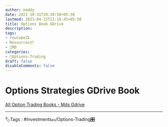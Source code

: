```yaml
---
author: maddy
date: 2022-10-31T20:30:50+05:30
lastmod: 2023-04-15T11:19:45+05:30
title: Options Book GDrive
description: 
tags:
- Youtube📺
- Resources📦 
- 🧔MD 
categories: 
- 🤹Options-Trading
draft: false
disableComments: false
---
```

# Options Strategies GDrive Book 
[All Option Trading Books - Mds Gdrive](https://drive.google.com/open?id=13HyuB4TqUQIl1AI87Z2-BLl2L0-PHuw6&authuser=mahadevan.n.iyer%40gmail.com&usp=drive_fs)


---
🏷️Tags :  #Investments💷/Options-Trading🎛️ 
